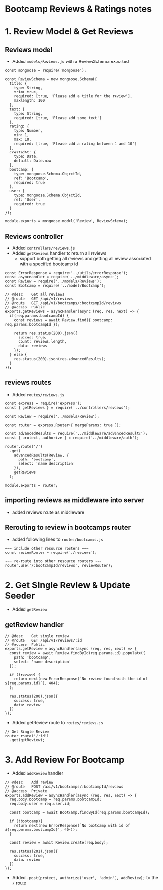 # Bootcamp Reviews & Ratings notes

# 1. Review Model & Get Reviews

## Reviews model
- Added `models/Reviews.js` with a ReviewSchema exported
``` JS models/Reviews.js
const mongoose = require('mongoose');

const ReviewSchema = new mongoose.Schema({
  title: {
    type: String,
    trim: true, 
    required: [true, 'Please add a title for the review'],
    maxlength: 100
  },
  text: {
    type: String, 
    required: [true, 'Please add some text']
  },
  rating: {
    type: Number,
    min: 1,
    max: 10,
    required: [true, 'Please add a rating between 1 and 10']
  },
  createdAt: {
    type: Date, 
    default: Date.now
  },
  bootcamp: {
    type: mongoose.Schema.ObjectId,
    ref: 'Bootcamp',
    required: true
  },
  user: {
    type: mongoose.Schema.ObjectId,
    ref: 'User',
    required: true
  }
});

module.exports = mongoose.model('Review', ReviewSchema);
```

## Reviews controller
- Added `controllers/reviews.js`
- Added `getReviews` handler to return all reviews
  - support both getting all reviews and getting all review associated with a specified bootcamp id
``` JS controllers/reviews.js
const ErrorResponse = require('../utils/errorResponse');
const asyncHandler = require('../middleware/async');
const Review = require('../models/Reviews');
const Bootcamp = require('../model/Bootcamp');

// @desc    Get all reviews
// @route   GET /api/v1/reviews
// @route   GET /api/v1/bootcamps/:bootcampId/reviews
// @access  Public
exports.getReviews = asyncHandler(async (req, res, next) => {
  if(req.params.bootcampId) {
    const reviews = await Review.find({ bootcamp: req.params.bootcampId });
    
    return res.status(200).json({
      succes: true,
      count: reviews.length, 
      data: reviews
    });
  } else {
    res.status(200).json(res.advancedResults);    
  }
});
```

## reviews routes
- Added `routes/reviews.js`
``` JS routes/reviews.js
const express = require('express');
const { getReviews } = require('../controllers/reviews');

const Review = require('../models/Review');

const router = express.Router({ mergeParams: true });

const advancedResults = require('../middleware/advancedResults');
const { protect, authorize } = require('../middleware/auth');

router.route('/')
  .get(
    advancedResults(Review, {
      path: 'bootcamp',
      select: 'name description'
    }),
    getReviews
  );

module.exports = router;
```

## importing reviews as middleware into server
- added reviews route as middleware

## Rerouting to review in bootcamps router
- added following lines to `routes/bootcamps.js`
``` JS routes/bootcamps.js
~~~ include other resource routers ~~~
const reviewRouter = require('./reviews');

~~~ re-route into other resource routers ~~~
router.use('/:bootcampId/reviews', reviewRouter);
```

# 2. Get Single Review & Update Seeder
- Added `getReview`
## getReview handler
``` JS controllers/reviews.js
// @desc    Get single review
// @route   GET /api/v1/reviews/:id
// @access  Public
exports.getReview = asyncHandler(async (req, res, next) => {
  const review = await Review.findById(req.params.id).populate({
    path: 'bootcamp',
    select: 'name description'
  });

  if (!review) {
    return next(new ErrorResponse(`No review found with the id of ${req.params.id}`), 404);
  };

  res.status(200).json({
    success: true, 
    data: review
  })
});
```
- Added getReview route to `routes/reviews.js`

``` JS routes/reviews.js
// Get Single Review
router.route('/:id')
  .get(getReview);
```

# 3. Add Review For Bootcamp
- Added `addReview` handler
``` JS controllers/reviews.js
// @desc    Add review
// @route   POST /api/v1/bootcamps/:bootcampId/reviews
// @access  Private
exports.addReview = asyncHandler(async (req, res, next) => {
  req.body.bootcamp = req.params.bootcampId;
  req.body.user = req.user.id;

  const bootcamp = await Bootcamp.findById(req.params.bootcampId);

  if (!bootcamp){
    return next(new ErrorResponse(`No bootcamp with id of ${req.params.bootcampId}`, 404));
  }

  const review = await Review.create(req.body);
  
  res.status(201).json({
    success: true, 
    data: review
  })
});
```
- Added `.post(protect, authorize('user', 'admin'), addReview);` to the `/` route 


